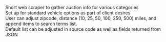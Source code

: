 Short web scraper to gather auction info for various categories  
Set up for standard vehicle options as part of client desires  
User can adjust zipcode, distance (10, 25, 50, 100, 250, 500) miles, and append items to search terms list.  
Default list can be adjusted in source code as well as fields returned from JSON  

